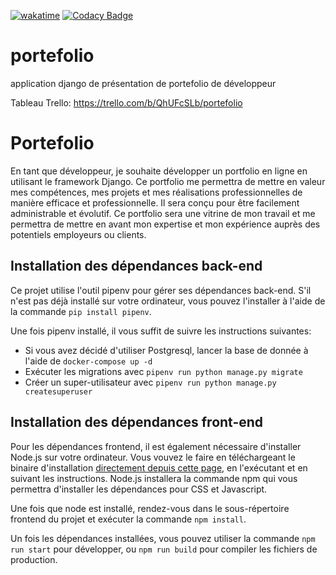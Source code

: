 [![wakatime](https://wakatime.com/badge/user/648b0556-0c0e-4e9d-b952-2bea950dabe6/project/92a9cd61-f530-4875-ba3e-2a1e222b85cd.svg)](https://wakatime.com/badge/user/648b0556-0c0e-4e9d-b952-2bea950dabe6/project/92a9cd61-f530-4875-ba3e-2a1e222b85cd)
[![Codacy Badge](https://app.codacy.com/project/badge/Grade/7d8e8c6f6e264b8688dae88328f21224)](https://app.codacy.com/gh/jbbaillet85/portefolio/dashboard?utm_source=gh&utm_medium=referral&utm_content=&utm_campaign=Badge_grade)
# portefolio

application django de présentation de portefolio de développeur

Tableau Trello: <https://trello.com/b/QhUFcSLb/portefolio>

# Portefolio
En tant que développeur, je souhaite développer un portfolio en ligne en utilisant le framework Django. Ce portfolio me permettra de mettre en valeur mes compétences, mes projets et mes réalisations professionnelles de manière efficace et professionnelle. Il sera conçu pour être facilement administrable et évolutif. Ce portfolio sera une vitrine de mon travail et me permettra de mettre en avant mon expertise et mon expérience auprès des potentiels employeurs ou clients.

## Installation des dépendances back-end

Ce projet utilise l'outil pipenv pour gérer ses dépendances back-end. S'il n'est pas
déjà installé sur votre ordinateur, vous pouvez l'installer à l'aide de la commande
`pip install pipenv`.

Une fois pipenv installé, il vous suffit de suivre les instructions suivantes:
- Si vous avez décidé d'utiliser Postgresql, lancer la base de donnée à l'aide de `docker-compose up -d`
- Exécuter les migrations avec `pipenv run python manage.py migrate`
- Créer un super-utilisateur avec `pipenv run python manage.py createsuperuser`


## Installation des dépendances front-end

Pour les dépendances frontend, il est également nécessaire d'installer Node.js sur votre
ordinateur. Vous vouvez le faire en téléchargeant le binaire d'installation [directement
depuis cette page](https://nodejs.org/en/download), en l'exécutant et en suivant les
instructions. Node.js installera la commande npm qui vous permettra d'installer
les dépendances pour CSS et Javascript.

Une fois que node est installé, rendez-vous dans le sous-répertoire frontend du projet
et exécuter la commande `npm install`.

Un fois les dépendances installées, vous pouvez utiliser la commande `npm run start` pour
développer, ou `npm run build` pour compiler les fichiers de production.
